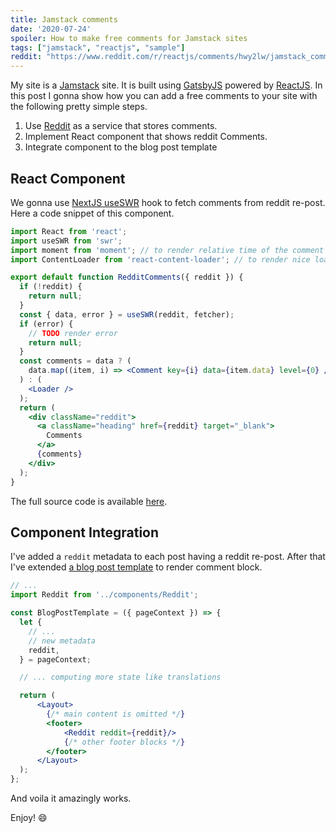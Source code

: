 ```yaml
---
title: Jamstack comments
date: '2020-07-24'
spoiler: How to make free comments for Jamstack sites
tags: ["jamstack", "reactjs", "sample"]
reddit: "https://www.reddit.com/r/reactjs/comments/hwy2lw/jamstack_comments"
---
```


My site is a [Jamstack](https://jamstack.org/) site. It is built using [GatsbyJS](https://www.gatsbyjs.org/) powered by [ReactJS](https://reactjs.org/). In this post I gonna show how you can add a free comments to your site with the following pretty simple steps.

1. Use [Reddit](https://www.reddit.com/) as a service that stores comments.
1. Implement React component that shows reddit Comments.
1. Integrate component to the blog post template

## React Component

We gonna use [NextJS useSWR](https://github.com/vercel/swr) hook to fetch comments from reddit re-post.
Here a code snippet of this component.

```jsx
import React from 'react';
import useSWR from 'swr';
import moment from 'moment'; // to render relative time of the comment
import ContentLoader from 'react-content-loader'; // to render nice loader

export default function RedditComments({ reddit }) {
  if (!reddit) {
    return null;
  }
  const { data, error } = useSWR(reddit, fetcher);
  if (error) {
    // TODO render error
    return null;
  }
  const comments = data ? (
    data.map((item, i) => <Comment key={i} data={item.data} level={0} />)
  ) : (
    <Loader />
  );
  return (
    <div className="reddit">
      <a className="heading" href={reddit} target="_blank">
        Comments
      </a>
      {comments}
    </div>
  );
}
```

The full source code is available [here](https://github.com/tsvbits/tsvbits.github.io/blob/dev/src/components/Reddit.js).

## Component Integration

I've added a `reddit` metadata to each post having a reddit re-post.
After that I've extended [a blog post template](https://github.com/tsvbits/tsvbits.github.io/blob/dev/src/templates/blog-post.js#L197) to render comment block. 

```jsx
// ...
import Reddit from '../components/Reddit';

const BlogPostTemplate = ({ pageContext }) => {
  let {
    // ...
    // new metadata
    reddit,
  } = pageContext;

  // ... computing more state like translations

  return (
      <Layout>
        {/* main content is omitted */}
        <footer>
            <Reddit reddit={reddit}/>
            {/* other footer blocks */}
        </footer>
      </Layout>
  );
};
```

And voila it amazingly works.

Enjoy! :smile:
